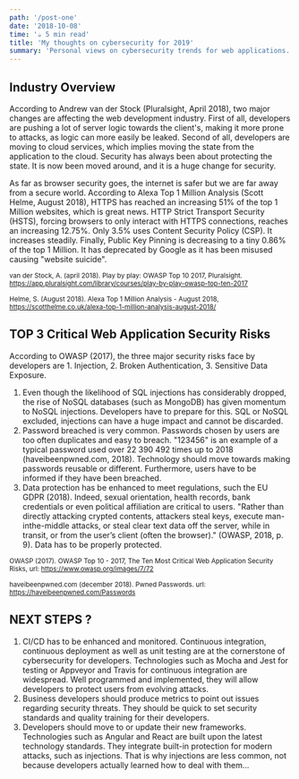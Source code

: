 ```yaml
---
path: '/post-one'
date: '2018-10-08'
time: '☕️ 5 min read'
title: 'My thoughts on cybersecurity for 2019'
summary: 'Personal views on cybersecurity trends for web applications.'
---
```


## Industry Overview

According to Andrew van der Stock (Pluralsight, April 2018), two major changes are affecting the web development industry. First of all, developers are pushing a lot of server logic towards the client's, making it more prone to attacks, as logic can more easily be leaked. Second of all, developers are moving to cloud services, which implies moving the state from the application to the cloud. Security has always been about protecting the state. It is now been moved around, and it is a huge change for security.

As far as browser security goes, the internet is safer but we are far away from a secure world. According to Alexa Top 1 Million Analysis (Scott Helme, August 2018), HTTPS has reached an increasing 51% of the top 1 Million websites, which is great news. HTTP Strict Transport Security (HSTS), forcing browsers to only interact with HTTPS connections, reaches an increasing 12.75%. Only 3.5% uses Content Security Policy (CSP). It increases steadily. Finally, Public Key Pinning is decreasing to a tiny 0.86% of the top 1 Million. It has deprecated by Google as it has been misused causing "website suicide".

<sub>van der Stock, A. (april 2018). Play by play: OWASP Top 10 2017, Pluralsight. https://app.pluralsight.com/library/courses/play-by-play-owasp-top-ten-2017</sub>

<sub>Helme, S. (August 2018). Alexa Top 1 Million Analysis - August 2018, https://scotthelme.co.uk/alexa-top-1-million-analysis-august-2018/</sub>

## TOP 3 Critical Web Application Security Risks

According to OWASP (2017), the three major security risks face by developers are 1. Injection, 2. Broken Authentication, 3. Sensitive Data Exposure.

1. Even though the likelihood of SQL injections has considerably dropped, the rise of NoSQL databases (such as MongoDB) has given momentum to NoSQL injections. Developers have to prepare for this. SQL or NoSQL excluded, injections can have a huge impact and cannot be discarded.
2. Password breached is very common. Passwords chosen by users are too often duplicates and easy to breach. "123456" is an example of a typical password used over 22 390 492 times up to 2018 (haveibeenpwned.com, 2018). Technology should move towards making passwords reusable or different. Furthermore, users have to be informed if they have been breached.
3. Data protection has be enhanced to meet regulations, such the EU GDPR (2018). Indeed, sexual orientation, health records, bank credentials or even political affiliation are critical to users. "Rather than directly attacking crypted contents, attackers steal keys, execute man-inthe-middle attacks, or steal clear text data off the server, while in transit, or from the user’s client (often the browser)." (OWASP, 2018, p. 9). Data has to be properly protected.

<sub>OWASP (2017). OWASP Top 10 - 2017, The Ten Most Critical Web Application Security Risks, url: https://www.owasp.org/images/7/72

<sub>haveibeenpwned.com (december 2018). Pwned Passwords. url: https://haveibeenpwned.com/Passwords</sub>

## NEXT STEPS ?

1. CI/CD has to be enhanced and monitored. Continuous integration, continuous deployment as well as unit testing are at the cornerstone of cybersecurity for developers. Technologies such as Mocha and Jest for testing or Appveyor and Travis for continuous integration are widespread. Well programmed and implemented, they will allow developers to protect users from evolving attacks.
2. Business developers should produce metrics to point out issues regarding security threats. They should be quick to set security standards and quality training for their developers.
3. Developers should move to or update their new frameworks. Technologies such as Angular and React are built upon the latest technology standards. They integrate built-in protection for modern attacks, such as injections. That is why injections are less common, not because developers actually learned how to deal with them...
